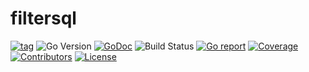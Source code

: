 # filtersql

[![tag](https://img.shields.io/github/tag/rcaught/filtersql.svg)](https://github.com/rcaught/filtersql/tags)
![Go Version](https://img.shields.io/badge/Go-%3E%3D%201.20-%23007d9c)
[![GoDoc](https://godoc.org/github.com/rcaught/filtersql?status.svg)](https://pkg.go.dev/github.com/rcaught/filtersql)
![Build Status](https://github.com/rcaught/filtersql/actions/workflows/test.yml/badge.svg)
[![Go report](https://goreportcard.com/badge/github.com/rcaught/filtersql)](https://goreportcard.com/report/github.com/rcaught/filtersql)
[![Coverage](https://img.shields.io/codecov/c/github/rcaught/filtersql)](https://codecov.io/gh/rcaught/filtersql)
[![Contributors](https://img.shields.io/github/contributors/rcaught/filtersql)](https://github.com/rcaught/filtersql/graphs/contributors)
[![License](https://img.shields.io/github/license/rcaught/filtersql)](./LICENSE)
